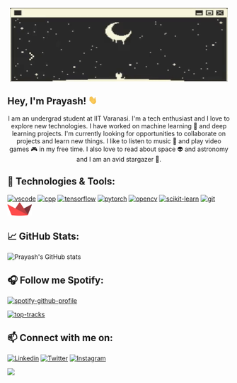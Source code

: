 <div class="header"</div>

<div class="banner-gif" align="center">
<p><img src="./assets/hi_i_am_prayashdash_.gif"></p>
</div>

<div class="intro">
<h2>Hey, I'm Prayash! <img src="./assets/hi.gif" height=20 width=20></h2>
<p align="center">I am an undergrad student at IIT Varanasi. I'm a tech enthusiast and I love to explore new technologies. I have worked on machine learning 🤖 and deep learning projects. I'm currently looking for opportunities to collaborate on projects and learn new things. I like to listen to music 🎵 and play video games 🎮 in my free time. I also love to read about space 👽 and astronomy and I am an avid stargazer 🔭.</p>
</div>

<div class="tech-stack">
  
  ## 🌱 Technologies & Tools:
  [<img src="https://cdn.jsdelivr.net/gh/devicons/devicon/icons/python/python-original.svg" alt="vscode" width="40" height="40"/>](https://www.python.org/)
  [<img src="https://cdn.jsdelivr.net/gh/devicons/devicon/icons/cplusplus/cplusplus-original.svg" alt="cpp" width="40" height="40"/>](https://isocpp.org/)
  [<img src="https://cdn.jsdelivr.net/gh/devicons/devicon/icons/tensorflow/tensorflow-original.svg" alt="tensorflow" width="40" height="40"/>](https://www.tensorflow.org/)
  [<img src="https://cdn.jsdelivr.net/gh/devicons/devicon/icons/pytorch/pytorch-original.svg" alt="pytorch" width="40" height="40"/>](https://pytorch.org/)
  [<img src="https://cdn.jsdelivr.net/gh/devicons/devicon/icons/opencv/opencv-original.svg" alt="opencv" width="40" height="40"/>](https://opencv.org/)
  [<img src="https://upload.wikimedia.org/wikipedia/commons/0/05/Scikit_learn_logo_small.svg" alt="scikit-learn" height="40"/>](https://scikit-learn.org/stable/)
  [<img src="https://cdn.jsdelivr.net/gh/devicons/devicon/icons/git/git-original.svg" alt="git" width="40" height="40"/>](https://git-scm.com/)
  [<img src="./assets/streamlit.png" alt="streamlit" height="30"/>](https://streamlit.io/)
  
</div>

<div class="github-stats">
  
  ## &#x1f4c8; GitHub Stats:
  ![Prayash's GitHub stats](https://github-readme-stats.vercel.app/api?username=prayashdash1729&show_icons=true&theme=dark#gh-dark-mode-only&count_private=true)
  </div>

<div class="spotify">
  
## 🎧 Follow me Spotify:

  [![spotify-github-profile](https://spotify-github-profile.vercel.app/api/view?uid=5qp20v1xme2k0wos7667er8xb&cover_image=true&theme=novatorem&show_offline=false&background_color=121212&interchange=true&bar_color_cover=false&bar_color=53b14f)](https://spotify-github-profile.vercel.app/api/view?uid=5qp20v1xme2k0wos7667er8xb&redirect=true)

  [![top-tracks](https://spotify-recently-played-readme.vercel.app/api?user=5qp20v1xme2k0wos7667er8xb&count=3)](https://github.com/JeffreyCA/spotify-recently-played-readme)
  
</div>

<div class="social-media">
  
  ## 📫 Connect with me on:
  [![Linkedin](https://skillicons.dev/icons?i=linkedin)](https://www.linkedin.com/in/prayashdash/)
  [![Twitter](https://skillicons.dev/icons?i=twitter)](https://twitter.com/thePrayashDash)
  [![Instagram](https://skillicons.dev/icons?i=instagram)](https://www.instagram.com/prayashdash_/)
  
</div>

<div class="footer">
  
  ![](https://komarev.com/ghpvc/?username=prayashdash1729&style=flat-square)
  
</div>
